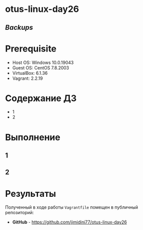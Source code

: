 # otus-linux-day26
## *Backups*

# **Prerequisite**
- Host OS: Windows 10.0.19043
- Guest OS: CentOS 7.8.2003
- VirtualBox: 6.1.36
- Vagrant: 2.2.19

# **Содержание ДЗ**

* 1
* 2

# **Выполнение**

## 1


## 2


# **Результаты**

Полученный в ходе работы `Vagrantfile` помещен в публичный репозиторий:

- **GitHub** - https://github.com/jimidini77/otus-linux-day26
